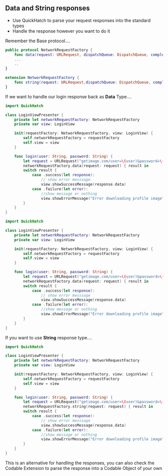 ## **Data and String responses**
- Use QuickHatch to parse your request responses into the standard types
- Handle the response however you want to do it

Remember the Base protocol....
```swift
public protocol NetworkRequestFactory {
    func data(request: URLRequest, dispatchQueue: DispatchQueue, completionHandler completion: @escaping DataCompletionHandler) -> Request
    ...
    ..
}	

extension NetworkRequestFactory {
    func string(request: URLRequest,dispatchQueue: DispatchQueue, completionHandler completion: @escaping StringCompletionHandler) -> Request
}
```
If we want to handle our login response back as **Data** Type....

```swift
import QuickHatch

class LoginViewPresenter {
    private let networkRequestFactory: NetworkRequestFactory
    private var view: LoginView

    init(requestFactory: NetworkRequestFactory, view: LoginView) {
        self.networkRequestFactory = requestFactory
        self.view = view
    }

    func login(user: String, password: String) {
        let request = URLRequest("getimage.com/user=\(user)&password=\(password)")
        networkRequestFactory.data(request: request) { result in
        switch result {
            case .success(let response):
                // show error messsage
                view.showSuccessMessage(response.data)
            case .failure(let error):
                //show message or nothing
                view.showErrorMessage("Error downloading profile image")
        }
    }
}	
```

```swift
import QuickHatch

class LoginViewPresenter {
    private let networkRequestFactory: NetworkRequestFactory
    private var view: LoginView

    init(requestFactory: NetworkRequestFactory, view: LoginView) {
        self.networkRequestFactory = requestFactory
        self.view = view
    }

    func login(user: String, password: String) {
        let request = URLRequest("getimage.com/user=\(user)&password=\(password)")
        networkRequestFactory.data(request: request) { result in
        switch result {
            case .success(let response):
                // show error messsage
                view.showSuccessMessage(response.data)
            case .failure(let error):
                //show message or nothing
                view.showErrorMessage("Error downloading profile image")
        }
    }
}	
```
If you want to use **String** response type....
```swift
import QuickHatch

class LoginViewPresenter {
    private let networkRequestFactory: NetworkRequestFactory
    private var view: LoginView

    init(requestFactory: NetworkRequestFactory, view: LoginView) {
        self.networkRequestFactory = requestFactory
        self.view = view
    }

    func login(user: String, password: String) {
        let request = URLRequest("getimage.com/user=\(user)&password=\(password)")
        networkRequestFactory.string(request: request) { result in
        switch result {
            case .success(let response):
                // show error messsage
                view.showSuccessMessage(response.data)
            case .failure(let error):
                //show message or nothing
                view.showErrorMessage("Error downloading profile image")
        }
    }
}	
```

This is an alternative for handling the responses, you can also check the Codable Extension to parse the response into a Codable Object of your own
